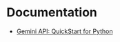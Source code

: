 


# Documentation 
- [Gemini API: QuickStart for Python](https://ai.google.dev/tutorials/python_quickstart?_gl=1*fiuk6n*_up*MQ..&gclid=CjwKCAjw48-vBhBbEiwAzqrZVCtBNnRfk2PdDYCxl5zAoONjImJwM7x-RWH6bgkRfeIzJU__CJKMuxoCe2QQAvD_BwE)
